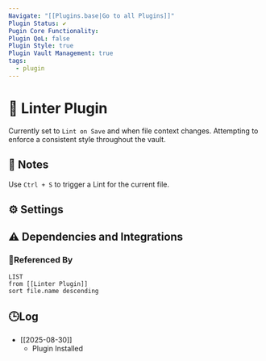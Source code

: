 ```yaml
---
Navigate: "[[Plugins.base|Go to all Plugins]]"
Plugin Status: ✔️
Pugin Core Functionality:
Plugin QoL: false
Plugin Style: true
Plugin Vault Management: true
tags:
  - plugin
---
```

# 🔌 Linter Plugin

Currently set to `Lint on Save` and when file context changes. Attempting to enforce a consistent style throughout the vault.

## 📝 Notes

Use `Ctrl + S` to trigger a Lint for the current file.

## ⚙️ Settings

## ⚠️ Dependencies and Integrations

### 🔗Referenced By

```dataview
LIST
from [[Linter Plugin]]
sort file.name descending
```

## 🕒Log

- [[2025-08-30]]
	- Plugin Installed
